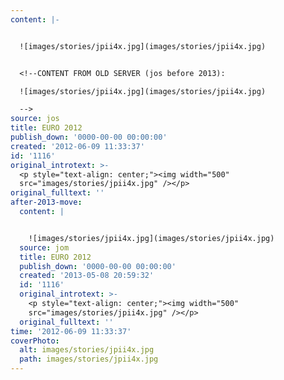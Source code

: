 ```yaml
---
content: |-


  ![images/stories/jpii4x.jpg](images/stories/jpii4x.jpg)


  <!--CONTENT FROM OLD SERVER (jos before 2013): 

  ![images/stories/jpii4x.jpg](images/stories/jpii4x.jpg)

  -->
source: jos
title: EURO 2012
publish_down: '0000-00-00 00:00:00'
created: '2012-06-09 11:33:37'
id: '1116'
original_introtext: >-
  <p style="text-align: center;"><img width="500"
  src="images/stories/jpii4x.jpg" /></p>
original_fulltext: ''
after-2013-move:
  content: |


    ![images/stories/jpii4x.jpg](images/stories/jpii4x.jpg)
  source: jom
  title: EURO 2012
  publish_down: '0000-00-00 00:00:00'
  created: '2013-05-08 20:59:32'
  id: '1116'
  original_introtext: >-
    <p style="text-align: center;"><img width="500"
    src="images/stories/jpii4x.jpg" /></p>
  original_fulltext: ''
time: '2012-06-09 11:33:37'
coverPhoto:
  alt: images/stories/jpii4x.jpg
  path: images/stories/jpii4x.jpg
---
```

<!--CONTENT FROM OLD SERVER (jos before 2013): 



-->

<!--{{json:{"created_date":"2012-06-09 11:33:37","publish_down":"0000-00-00 00:00:00","id":"1116"}}}-->